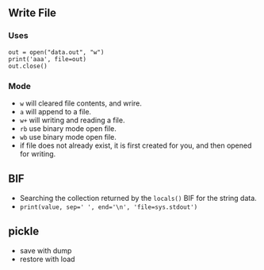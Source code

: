 ## Write File
### Uses
```
out = open("data.out", "w")
print('aaa', file=out)
out.close()
```
### Mode
* `w` will cleared file contents, and wrire.
* `a` will append to a file.
* `w+` will writing and reading a file.
* `rb` use binary mode open file.
* `wb` use binary mode open file.
* if file does not already exist, it is first created for you, and then opened for writing.

## BIF
* Searching the collection returned by the `locals()` BIF for the string data.
* `print(value, sep=' ', end='\n', 'file=sys.stdout')`

## pickle
* save with dump
* restore with load
